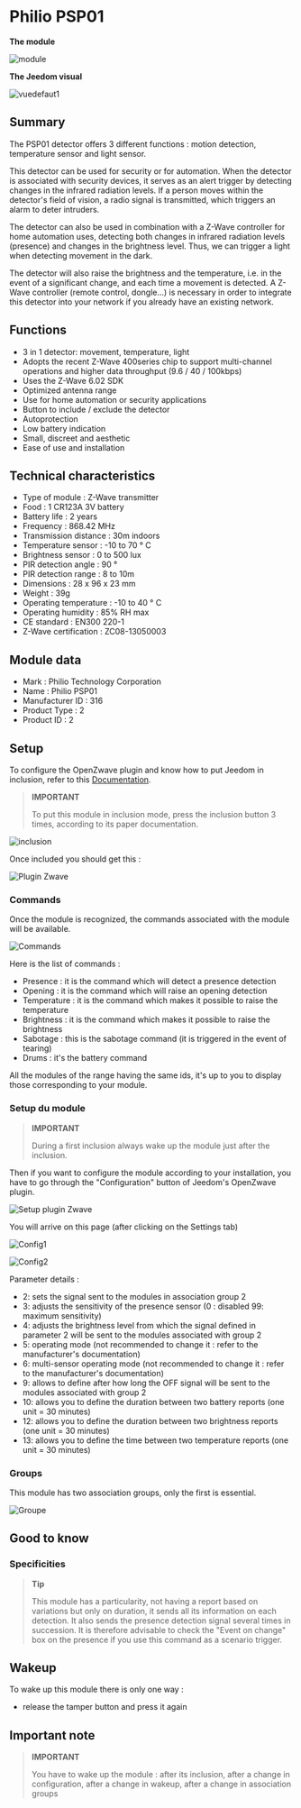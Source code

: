 # Philio PSP01

**The module**

![module](images/philio.psp01/module.jpg)

**The Jeedom visual**

![vuedefaut1](images/philio.psp01/vuedefaut1.jpg)

## Summary

The PSP01 detector offers 3 different functions : motion detection, temperature sensor and light sensor.

This detector can be used for security or for automation. When the detector is associated with security devices, it serves as an alert trigger by detecting changes in the infrared radiation levels. If a person moves within the detector's field of vision, a radio signal is transmitted, which triggers an alarm to deter intruders.

The detector can also be used in combination with a Z-Wave controller for home automation uses, detecting both changes in infrared radiation levels (presence) and changes in the brightness level. Thus, we can trigger a light when detecting movement in the dark.

The detector will also raise the brightness and the temperature, i.e. in the event of a significant change, and each time a movement is detected. A Z-Wave controller (remote control, dongle…) is necessary in order to integrate this detector into your network if you already have an existing network.

## Functions

-   3 in 1 detector: movement, temperature, light
-   Adopts the recent Z-Wave 400series chip to support multi-channel operations and higher data throughput (9.6 / 40 / 100kbps)
-   Uses the Z-Wave 6.02 SDK
-   Optimized antenna range
-   Use for home automation or security applications
-   Button to include / exclude the detector
-   Autoprotection
-   Low battery indication
-   Small, discreet and aesthetic
-   Ease of use and installation

## Technical characteristics

-   Type of module : Z-Wave transmitter
-   Food : 1 CR123A 3V battery
-   Battery life : 2 years
-   Frequency : 868.42 MHz
-   Transmission distance : 30m indoors
-   Temperature sensor : -10 to 70 ° C
-   Brightness sensor : 0 to 500 lux
-   PIR detection angle : 90 °
-   PIR detection range : 8 to 10m
-   Dimensions : 28 x 96 x 23 mm
-   Weight : 39g
-   Operating temperature : -10 to 40 ° C
-   Operating humidity : 85% RH max
-   CE standard : EN300 220-1
-   Z-Wave certification : ZC08-13050003

## Module data

-   Mark : Philio Technology Corporation
-   Name : Philio PSP01
-   Manufacturer ID : 316
-   Product Type : 2
-   Product ID : 2

## Setup

To configure the OpenZwave plugin and know how to put Jeedom in inclusion, refer to this [Documentation](https://doc.jeedom.com/en_US/plugins/automation%20protocol/openzwave/).

> **IMPORTANT**
>
> To put this module in inclusion mode, press the inclusion button 3 times, according to its paper documentation.

![inclusion](images/philio.psp01/inclusion.jpg)

Once included you should get this :

![Plugin Zwave](images/philio.psp01/information.jpg)

### Commands

Once the module is recognized, the commands associated with the module will be available.

![Commands](images/philio.psp01/commandes.jpg)

Here is the list of commands :

-   Presence : it is the command which will detect a presence detection
-   Opening : it is the command which will raise an opening detection
-   Temperature : it is the command which makes it possible to raise the temperature
-   Brightness : it is the command which makes it possible to raise the brightness
-   Sabotage : this is the sabotage command (it is triggered in the event of tearing)
-   Drums : it's the battery command

All the modules of the range having the same ids, it's up to you to display those corresponding to your module.

### Setup du module

> **IMPORTANT**
>
> During a first inclusion always wake up the module just after the inclusion.

Then if you want to configure the module according to your installation, you have to go through the "Configuration" button of Jeedom's OpenZwave plugin.

![Setup plugin Zwave](images/plugin/bouton_configuration.jpg)

You will arrive on this page (after clicking on the Settings tab)

![Config1](images/philio.psp01/config1.jpg)

![Config2](images/philio.psp01/config2.jpg)

Parameter details :

-   2: sets the signal sent to the modules in association group 2
-   3: adjusts the sensitivity of the presence sensor (0 : disabled 99: maximum sensitivity)
-   4: adjusts the brightness level from which the signal defined in parameter 2 will be sent to the modules associated with group 2
-   5: operating mode (not recommended to change it : refer to the manufacturer's documentation)
-   6: multi-sensor operating mode (not recommended to change it : refer to the manufacturer's documentation)
-   9: allows to define after how long the OFF signal will be sent to the modules associated with group 2
-   10: allows you to define the duration between two battery reports (one unit = 30 minutes)
-   12: allows you to define the duration between two brightness reports (one unit = 30 minutes)
-   13: allows you to define the time between two temperature reports (one unit = 30 minutes)

### Groups

This module has two association groups, only the first is essential.

![Groupe](images/philio.psp01/groupe.jpg)

## Good to know

### Specificities

> **Tip**
>
> This module has a particularity, not having a report based on variations but only on duration, it sends all its information on each detection. It also sends the presence detection signal several times in succession. It is therefore advisable to check the "Event on change" box on the presence if you use this command as a scenario trigger.

## Wakeup

To wake up this module there is only one way :

-   release the tamper button and press it again

## Important note

> **IMPORTANT**
>
> You have to wake up the module : after its inclusion, after a change in configuration, after a change in wakeup, after a change in association groups
